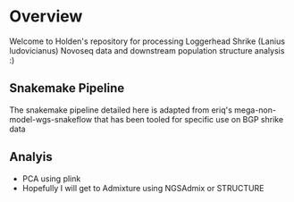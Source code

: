 # Overview
Welcome to Holden's repository for processing Loggerhead Shrike (Lanius ludovicianus) Novoseq data and downstream population structure analysis :)


## Snakemake Pipeline
The snakemake pipeline detailed here is adapted from eriq's mega-non-model-wgs-snakeflow that has been tooled for specific use on BGP shrike data

## Analyis
* PCA using plink
* Hopefully I will get to Admixture using NGSAdmix or STRUCTURE
